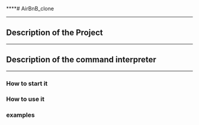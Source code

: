 ****# AirBnB_clone
___

## Description of the Project

___

## Description of the command interpreter

___

### How to start it

### How to use it

### examples
